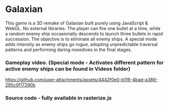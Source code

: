 # Galaxian

This game is a 3D remake of Galaxian built purely using JavaScript & WebGL. No external libraries. The player can fire one bullet at a time, while a random enemy ship occasionally descends to launch three bullets in rapid succession. The objective is to eliminate all enemy ships. A special mode adds intensity as enemy ships go rogue, adopting unpredictable traversal patterns and performing daring nosedives in the final stages.

### Gameplay video. (Special mode - Activates different pattern for active enemy ships can be found in Videos folder)

https://github.com/user-attachments/assets/4442f0e0-b116-4bad-a386-295c0f17290b

### Source code - fully available in rasterize.js